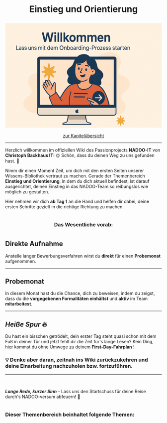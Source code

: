 # <p align="center">Einstieg und Orientierung</p>

![Willkommen](../../images/onboarding.png)

<p align="center">
<a href="#dieser-themenbereich-beinhaltet-folgende-themen">zur Kapitelübersicht</a>
</p>

---

Herzlich willkommen im offiziellen Wiki des Passionprojects **NADOO-IT** von **Christoph Backhaus IT**! 🌞 Schön, dass du deinen Weg zu uns gefunden hast. 🙌

Nimm dir einen Moment Zeit, um dich mit den ersten Seiten unserer Wissens-Bibliothek vertraut zu machen. Gerade der Themenbereich **Einstieg und Orientierung**, in dem du dich aktuell befindest, ist darauf ausgerichtet, deinen Einstieg in das NADOO-Team so reibungslos wie möglich zu gestalten.

Hier nehmen wir dich **ab Tag 1** an die Hand und helfen dir dabei, deine ersten Schritte gezielt in die richtige Richtung zu machen.

#

<h3 align="center">Das Wesentliche vorab:</h3>

#

## Direkte Aufnahme

Anstelle langer Bewerbungsverfahren wirst du **direkt** für einen **Probemonat** aufgenommen.

---

## Probemonat

In diesem Monat hast du die Chance, dich zu beweisen, indem du zeigst, dass du die **vorgegebenen Formalitäten einhältst** und **aktiv** im Team **mitarbeitest**.

---

## _Heiße Spur_ 🔥

Du hast ein bisschen getrödelt, dein erster Tag steht quasi schon mit dem Fuß in deiner Tür und jetzt fehlt dir die Zeit für's lange Lesen? Kein Ding, hier kommst du ohne Umwege zu deinem <span align="center">
<a href="/docs/00-willkommen/01-leitfaden/README.md/#übersicht-dein-fahrplan-für-den-ersten-tag"><strong>First-Day-Fahrplan</strong></a>
</span>!

### 💡 Denke aber daran, zeitnah ins Wiki zurückzukehren und deine Einarbeitung nachzuholen bzw. fortzuführen.

---

<br>

**_Lange Rede, kurzer Sinn_** - Lass uns den Startschuss für deine Reise durch's NADOO-versum abfeuern! 🚀

#

### Dieser Themenbereich beinhaltet folgende Themen:

#

<!-- hier Kapitelübersicht hinzufügen -->
